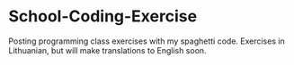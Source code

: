 # School-Coding-Exercise
Posting programming class exercises with my spaghetti code. Exercises in Lithuanian, but will make translations to English soon.
